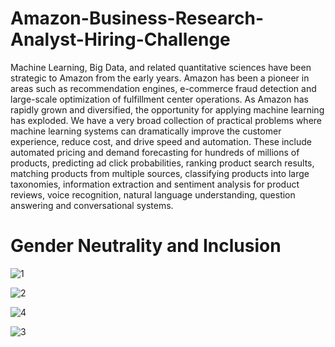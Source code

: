 # Amazon-Business-Research-Analyst-Hiring-Challenge

Machine Learning, Big Data, and related quantitative sciences have been strategic to Amazon from the early years. Amazon has been a pioneer in areas such as recommendation engines, e-commerce fraud detection and large-scale optimization of fulfillment center operations. As Amazon has rapidly grown and diversified, the opportunity for applying machine learning has exploded. We have a very broad collection of practical problems where machine learning systems can dramatically improve the customer experience, reduce cost, and drive speed and automation. These include automated pricing and demand forecasting for hundreds of millions of products, predicting ad click probabilities, ranking product search results, matching products from multiple sources, classifying products into large taxonomies, information extraction and sentiment analysis for product reviews, voice recognition, natural language understanding, question answering and conversational systems.

# Gender Neutrality and Inclusion

![1](https://user-images.githubusercontent.com/52530558/120891280-5362b700-c625-11eb-9815-f17b3040c458.PNG)

![2](https://user-images.githubusercontent.com/52530558/120891302-70978580-c625-11eb-8475-8e658bb9e3ec.PNG)

![4](https://user-images.githubusercontent.com/52530558/120891403-206cf300-c626-11eb-818e-4c2c0631e856.PNG)

![3](https://user-images.githubusercontent.com/52530558/120891366-e865b000-c625-11eb-888b-8bfd87604db8.PNG)


